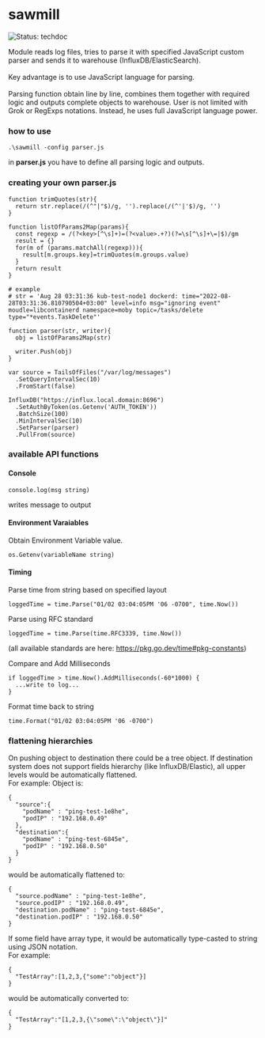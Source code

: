 # sawmill
![Status: techdoc](https://img.shields.io/badge/status-%20techdoc-yellow.svg)

Module reads log files, tries to parse it with specified JavaScript custom parser and sends it to warehouse (InfluxDB/ElasticSearch).<br><br>
Key advantage is to use JavaScript language for parsing.<br><br>
Parsing function obtain line by line, combines them together with required logic and outputs complete objects to warehouse.
User is not limited with Grok or RegExps notations. Instead, he uses full JavaScript language power.<br> 

### how to use
```
.\sawmill -config parser.js
```
in <b>parser.js</b> you have to define all parsing logic and outputs.
### creating your own parser.js
```
function trimQuotes(str){
  return str.replace(/(^"|"$)/g, '').replace(/(^'|'$)/g, '')
}

function listOfParams2Map(params){
  const regexp = /(?<key>[^\s]+)=(?<value>.+?)(?=\s[^\s]+\=|$)/gm
  result = {}  
  for(m of (params.matchAll(regexp))){
    result[m.groups.key]=trimQuotes(m.groups.value)
  }
  return result
}

# example
# str = 'Aug 28 03:31:36 kub-test-node1 dockerd: time="2022-08-28T03:31:36.810790504+03:00" level=info msg="ignoring event" moudle=libcontainerd namespace=moby topic=/tasks/delete type="*events.TaskDelete"'

function parser(str, writer){
  obj = listOfParams2Map(str)

  writer.Push(obj)
}

var source = TailsOfFiles("/var/log/messages")
  .SetQueryIntervalSec(10)
  .FromStart(false)

InfluxDB("https://influx.local.domain:8696")
  .SetAuthByToken(os.Getenv('AUTH_TOKEN'))
  .BatchSize(100)
  .MinIntervalSec(10)
  .SetParser(parser)
  .PullFrom(source)

```
### available API functions

#### Console
```
console.log(msg string)
```
writes message to output

#### Environment Varaiables
Obtain Environment Variable value.
```
os.Getenv(variableName string)
```
#### Timing
Parse time from string based on specified layout
```
loggedTime = time.Parse("01/02 03:04:05PM '06 -0700", time.Now())
```
Parse using RFC standard
```
loggedTime = time.Parse(time.RFC3339, time.Now())
```
(all available standards are here: https://pkg.go.dev/time#pkg-constants)
<br>

Compare and Add Milliseconds
```
if loggedTime > time.Now().AddMilliseconds(-60*1000) {
  ...write to log...
}
```
Format time back to string
```
time.Format("01/02 03:04:05PM '06 -0700")
```
### flattening hierarchies
On pushing object to destination there could be a tree object. If destination system does not support fields hierarchy (like InfluxDB/Elastic), all upper levels would be automatically flattened.<br>
For example:
Object is:
```
{
  "source":{
    "podName" : "ping-test-1e8he",
    "podIP" : "192.168.0.49"
  },
  "destination":{
    "podName" : "ping-test-6845e",
    "podIP" : "192.168.0.50"
  }
}
```
would be automatically flattened to:
```
{
  "source.podName" : "ping-test-1e8he",
  "source.podIP" : "192.168.0.49",
  "destination.podName" : "ping-test-6845e",
  "destination.podIP" : "192.168.0.50"
}
```
If some field have array type, it would be automatically type-casted to string using JSON notation.<br>
For example:
```
{
  "TestArray":[1,2,3,{"some":"object"}]
}
```
would be automatically converted to:
```
{
  "TestArray":"[1,2,3,{\"some\":\"object\"}]"
}
```
